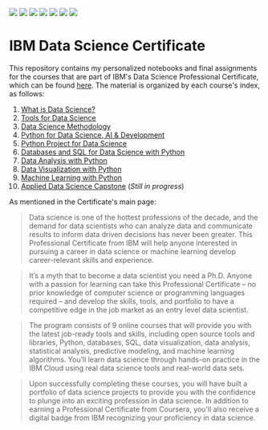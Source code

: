 ![](https://img.shields.io/badge/Jupyter-JupyterLab-informational?logo=jupyter&logoColor=white&style=flat&color=5d9ca6)
![](https://img.shields.io/badge/Git-Hub-informational?logo=github&logoColor=white&style=flat&color=5d9ca6)
![](https://img.shields.io/badge/R-Studio-informational?logo=rstudio&logoColor=white&style=flat&color=5d9ca6)
![](https://img.shields.io/badge/Watson-Studio-informational?logo=ibmwatson&logoColor=white&style=flat&color=5d9ca6)
![](https://img.shields.io/badge/Python-Pandas-informational?logo=pandas&logoColor=white&style=flat&color=5d9ca6)
![](https://img.shields.io/badge/Python-Numpy-informational?logo=numpy&logoColor=white&style=flat&color=5d9ca6)
![](https://img.shields.io/badge/Db2-SQL-informational?logo=ibm&logoColor=white&style=flat&color=5d9ca6)

# IBM Data Science Certificate

This repository contains my personalized notebooks and final assignments for the courses that are part of IBM's Data Science Professional Certificate, which can be found [here](https://www.coursera.org/professional-certificates/ibm-data-science "IBM Data Science Professional Certificate"). The material is organized by each course's index, as follows:

1. [What is Data Science?](https://www.coursera.org/learn/what-is-datascience?specialization=ibm-data-science "What is Data Science?")
2. [Tools for Data Science](https://www.coursera.org/learn/open-source-tools-for-data-science?specialization=ibm-data-science "Tools for Data Science")
3. [Data Science Methodology](https://www.coursera.org/learn/data-science-methodology?specialization=ibm-data-science "Data Science Methodology")
4. [Python for Data Science, AI & Development](https://www.coursera.org/learn/python-for-applied-data-science-ai?specialization=ibm-data-science "Python for Data Science, AI & Development")
5. [Python Project for Data Science](https://www.coursera.org/learn/python-project-for-data-science?specialization=ibm-data-science "Python Project for Data Science")
6. [Databases and SQL for Data Science with Python](https://www.coursera.org/learn/sql-data-science?specialization=ibm-data-science "Databases and SQL for Data Science with Python")
7. [Data Analysis with Python](https://www.coursera.org/learn/data-analysis-with-python?specialization=ibm-data-science "Data Analysis with Python")
8. [Data Visualization with Python](https://www.coursera.org/learn/python-for-data-visualization?specialization=ibm-data-science "Data Visualization with Python")
9. [Machine Learning with Python](https://www.coursera.org/learn/machine-learning-with-python?specialization=ibm-data-science "Machine Learning with Python")
10. [Applied Data Science Capstone](https://www.coursera.org/learn/applied-data-science-capstone?specialization=ibm-data-science "Applied Data Science Capstone") (*Still in progress*)

As mentioned in the Certificate's main page:

> Data science is one of the hottest professions of the decade, and the demand for data scientists who can analyze data and communicate results to inform data driven decisions has never been greater. This Professional Certificate from IBM will help anyone interested in pursuing a career in data science or machine learning develop career-relevant skills and experience. 

> It’s a myth that to become a data scientist you need a Ph.D. Anyone with a passion for learning can take this Professional Certificate – no prior knowledge of computer science or programming languages required – and develop the skills, tools, and portfolio to have a competitive edge in the job market as an entry level data scientist.

> The program consists of 9 online courses that will provide you with the latest job-ready tools and skills, including open source tools and libraries, Python, databases, SQL, data visualization, data analysis, statistical analysis, predictive modeling, and machine learning algorithms. You’ll learn data science through hands-on practice in the IBM Cloud using real data science tools and real-world data sets.

> Upon successfully completing these courses, you will have built a portfolio of data science projects to provide you with the confidence to plunge into an exciting profession in data science. In addition to earning a Professional Certificate from Coursera, you'll also receive a digital badge from IBM recognizing your proficiency in data science.
